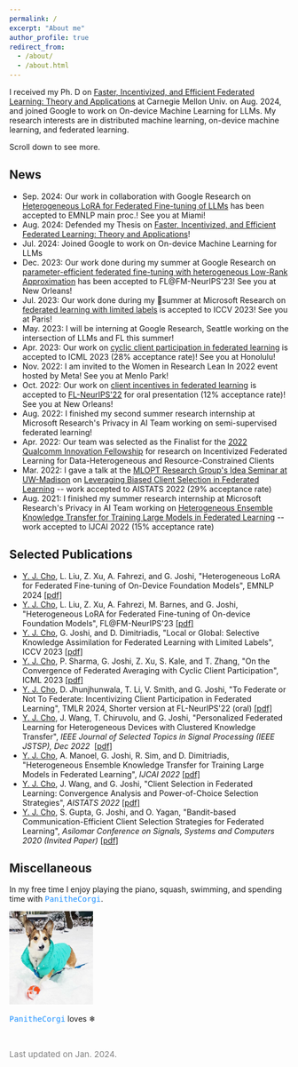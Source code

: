 ```yaml
---
permalink: /
excerpt: "About me"
author_profile: true
redirect_from: 
  - /about/
  - /about.html
---
```


I received my Ph. D on [Faster, Incentivized, and Efficient Federated Learning: Theory and Applications](https://www.proquest.com/openview/b4f75e9c959676ff3655114c1be31ac1/1?pq-origsite=gscholar&cbl=18750&diss=y) at Carnegie Mellon Univ. on Aug. 2024, and joined Google to work on On-device Machine Learning for LLMs. My research interests are in distributed machine learning, on-device machine learning, and federated learning.



Scroll down to see more.

News
------
* Sep. 2024: Our work in collaboration with Google Research on [Heterogeneous LoRA for Federated Fine-tuning of LLMs](https://arxiv.org/abs/2401.06432) has been accepted to EMNLP main proc.! See you at Miami! 
* Aug. 2024: Defended my Thesis on [Faster, Incentivized, and Efficient Federated Learning: Theory and Applications](https://www.proquest.com/openview/b4f75e9c959676ff3655114c1be31ac1/1?pq-origsite=gscholar&cbl=18750&diss=y)!
* Jul. 2024: Joined Google to work on On-device Machine Learning for LLMs
* Dec. 2023: Our work done during my summer at Google Research on [parameter-efficient federated fine-tuning with heterogeneous Low-Rank Approximation](https://openreview.net/forum?id=EmV9sGpZ7q) has been accepted to FL@FM-NeurIPS'23! See you at New Orleans!
* Jul. 2023: Our work done during my summer at Microsoft Research on [federated learning with limited labels](https://arxiv.org/pdf/2307.08809.pdf) is accepted to ICCV 2023! See you at Paris!
* May. 2023: I will be interning at Google Research, Seattle working on the intersection of LLMs and FL this summer!
* Apr. 2023: Our work on [cyclic client participation in federated learning](https://arxiv.org/abs/2302.03109) is accepted to ICML 2023 (28% acceptance rate)! See you at Honolulu!
* Nov. 2022: I am invited to the Women in Research Lean In 2022 event hosted by Meta! See you at Menlo Park!
* Oct. 2022: Our work on [client incentives in federated learning](https://arxiv.org/pdf/2205.14840.pdf) is accepted to [FL-NeurIPS'22](https://federated-learning.org/fl-neurips-2022/) for oral presentation (12% acceptance rate)! See you at New Orleans!
* Aug. 2022: I finished my second summer research internship at Microsoft Research's Privacy in AI Team working on semi-supervised federated learning!
* Apr. 2022: Our team was selected as the Finalist for the [2022 Qualcomm Innovation Fellowship](https://www.qualcomm.com/research/university-relations/innovation-fellowship/2022-north-america) for research on Incentivized Federated Learning for Data-Heterogeneous and Resource-Constrained Clients
* Mar. 2022: I gave a talk at the [MLOPT Research Group's Idea Seminar at UW-Madison](https://mlopt.ece.wisc.edu/idea-seminar/) on [Leveraging Biased Client Selection in Federated Learning](https://www.pdl.cmu.edu/PDL-FTP/associated/2010.01243.pdf) -- work accepted to AISTATS 2022 (29% acceptance rate)
* Aug. 2021: I finished my summer research internship at Microsoft Research's Privacy in AI Team working on [Heterogeneous Ensemble Knowledge Transfer for Training Large Models in Federated Learning](https://arxiv.org/pdf/2204.12703.pdf) -- work accepted to IJCAI 2022 (15% acceptance rate)


Selected Publications
------
* <ins>Y. J. Cho</ins>, L. Liu, Z. Xu, A. Fahrezi, and G. Joshi, "Heterogeneous LoRA for Federated Fine-tuning of On-Device Foundation Models", EMNLP 2024 [[pdf]](https://arxiv.org/abs/2401.06432)
* <ins>Y. J. Cho</ins>, L. Liu, Z. Xu, A. Fahrezi, M. Barnes, and G. Joshi, "Heterogeneous LoRA for Federated Fine-tuning of On-device Foundation Models", FL@FM-NeurIPS'23 [[pdf]](https://openreview.net/pdf?id=EmV9sGpZ7q)
* <ins>Y. J. Cho</ins>, G. Joshi, and D. Dimitriadis, "Local or Global: Selective Knowledge Assimilation
for Federated Learning with Limited Labels", ICCV 2023 [[pdf]](https://arxiv.org/abs/2307.08809)
* <ins>Y. J. Cho</ins>, P. Sharma, G. Joshi, Z. Xu, S. Kale, and T. Zhang, "On the Convergence of Federated Averaging with Cyclic Client Participation", ICML 2023 [[pdf]](https://arxiv.org/abs/2302.03109)
* <ins>Y. J. Cho</ins>, D. Jhunjhunwala, T. Li, V. Smith, and G. Joshi, "To Federate or Not To Federate: Incentivizing Client Participation in Federated Learning", TMLR 2024, Shorter version at FL-NeurIPS'22 (oral) [[pdf]](https://arxiv.org/abs/2205.14840)
* <ins>Y. J. Cho</ins>, J. Wang, T. Chiruvolu, and G. Joshi, "Personalized Federated Learning for Heterogeneous Devices with Clustered Knowledge Transfer", <em>IEEE Journal of Selected Topics in Signal Processing (IEEE JSTSP), Dec 2022 </em> [[pdf]](https://arxiv.org/pdf/2109.08119.pdf)
* <ins>Y. J. Cho</ins>, A. Manoel, G. Joshi, R. Sim, and D. Dimitriadis, "Heterogeneous Ensemble Knowledge Transfer for Training Large Models in
Federated Learning", <em>IJCAI 2022</em> [[pdf]](https://arxiv.org/pdf/2204.12703.pdf)
* <ins>Y. J. Cho</ins>, J. Wang, and G. Joshi, "Client Selection in Federated Learning: Convergence
Analysis and Power-of-Choice Selection Strategies", <em>AISTATS 2022</em> [[pdf]](https://arxiv.org/pdf/2010.01243.pdf)
* <ins>Y. J. Cho</ins>, S. Gupta, G. Joshi, and O. Yagan, "Bandit-based Communication-Efficient Client
Selection Strategies for Federated Learning", <em>Asilomar Conference on Signals, Systems and Computers 2020 (Invited Paper)</em> [[pdf]](https://arxiv.org/pdf/2012.08009.pdf)





Miscellaneous
------
In my free time I enjoy playing the piano, squash, swimming, and spending time with <font face="monospace" color="#1e90ff">PanitheCorgi</font>.

<img src="/images/panipic.jpg" width="30%">
<p><font face="monospace" color="#1e90ff">PanitheCorgi</font> loves <span>&#10052;</span> </p> 


<br>


<p style="color:Grey; font-size: 15px;"> Last updated on Jan. 2024.</p>


